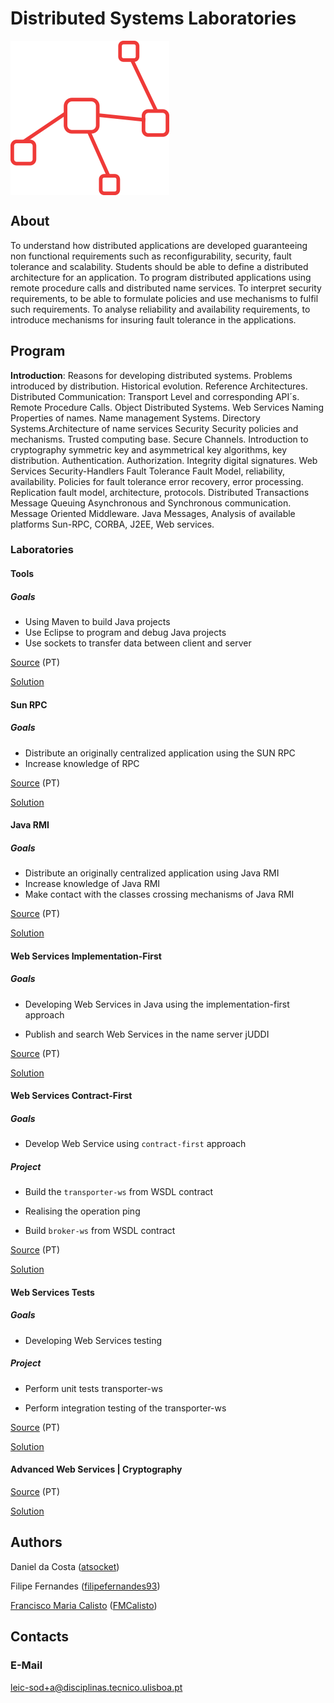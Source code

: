 # Distributed Systems Laboratories

<img src="assets/icon-design.png" alt="Distributed Systems" align="center"/>

## About

To understand how distributed applications are developed guaranteeing non functional requirements such as reconfigurability, security, fault tolerance and scalability. Students should be able to define a distributed architecture for an application. To program distributed applications using remote procedure calls and distributed name services. To interpret security requirements, to be able to formulate policies and use mechanisms to fulfil such requirements. To analyse reliability and availability requirements, to introduce mechanisms for insuring fault tolerance in the applications.

## Program

**Introduction**: Reasons for developing distributed systems. Problems introduced by distribution. Historical evolution. Reference Architectures. Distributed Communication: Transport Level and corresponding API´s. Remote Procedure Calls. Object Distributed Systems. Web Services Naming Properties of names. Name management Systems. Directory Systems.Architecture of name services Security Security policies and mechanisms. Trusted computing base. Secure Channels. Introduction to cryptography symmetric key and asymmetrical key algorithms, key distribution. Authentication. Authorization. Integrity digital signatures. Web Services Security-Handlers Fault Tolerance Fault Model, reliability, availability. Policies for fault tolerance error recovery, error processing. Replication fault model, architecture, protocols. Distributed Transactions Message Queuing Asynchronous and Synchronous communication. Message Oriented Middleware. Java Messages, Analysis of available platforms Sun-RPC, CORBA, J2EE, Web services.

### Laboratories

#### Tools

##### Goals

* Using Maven to build Java projects
* Use Eclipse to program and debug Java projects
* Use sockets to transfer data between client and server

[Source](http://disciplinas.tecnico.ulisboa.pt/leic-sod/2015-2016/labs/02-tools/index.html) (PT)

[Solution](https://github.com/FMCalisto/socket-client-server)

#### Sun RPC

##### Goals

* Distribute an originally centralized application using the SUN RPC
* Increase knowledge of RPC

[Source](http://disciplinas.tecnico.ulisboa.pt/leic-sod/2015-2016/labs/03-rpc/index.html) (PT)

[Solution](https://github.com/FMCalisto/ttt-sun-rpc-noughts-crosses-game)

#### Java RMI

##### Goals

* Distribute an originally centralized application using Java RMI
* Increase knowledge of Java RMI
* Make contact with the classes crossing mechanisms of Java RMI

[Source](http://disciplinas.tecnico.ulisboa.pt/leic-sod/2015-2016/labs/04-rmi/index.html) (PT)

[Solution](https://github.com/FMCalisto/ttt-java-rmi-noughts-crosses-game)

#### Web Services Implementation-First

##### Goals

- Developing Web Services in Java using the implementation-first approach

- Publish and search Web Services in the name server jUDDI

[Source](http://disciplinas.tecnico.ulisboa.pt/leic-sod/2015-2016/labs/05-ws1/index.html) (PT)

[Solution](https://github.com/FMCalisto/ttt-web-service-noughts-crosses-game-2)

#### Web Services Contract-First

##### Goals

- Develop Web Service using ```contract-first``` approach

##### Project

- Build the ```transporter-ws``` from WSDL contract

- Realising the operation ping

- Build ```broker-ws``` from WSDL contract

[Source](http://disciplinas.tecnico.ulisboa.pt/leic-sod/2015-2016/labs/06-ws2/index.html) (PT)

[Solution](https://github.com/FMCalisto/web-services-contract-first)

#### Web Services Tests

##### Goals

- Developing Web Services testing

##### Project

- Perform unit tests transporter-ws

- Perform integration testing of the transporter-ws

[Source](http://disciplinas.tecnico.ulisboa.pt/leic-sod/2015-2016/labs/07-ws3/index.html) (PT)

[Solution](https://github.com/FMCalisto/web-services-tests)

#### Advanced Web Services | Cryptography

[Source]() (PT)

[Solution]()

## Authors

Daniel da Costa ([atsocket](https://github.com/atsoket))

Filipe Fernandes ([filipefernandes93](https://github.com/filipefernandes93))

[Francisco Maria Calisto](http://franciscocalisto.me/) ([FMCalisto](https://github.com/filipefernandes93))

## Contacts

### E-Mail

leic-sod+a@disciplinas.tecnico.ulisboa.pt
